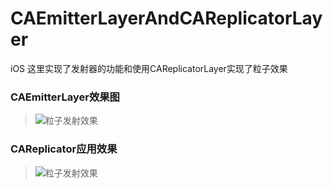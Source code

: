 # CAEmitterLayerAndCAReplicatorLayer
iOS 这里实现了发射器的功能和使用CAReplicatorLayer实现了粒子效果

### CAEmitterLayer效果图
> ![粒子发射效果](https://github.com/XinYiheng/CAEmitterLayerAndCAReplicatorLayer/blob/master/粒子发射效果.gif)

### CAReplicator应用效果
> ![粒子发射效果](https://github.com/XinYiheng/CAEmitterLayerAndCAReplicatorLayer/blob/master/CAReplicator.gif)
